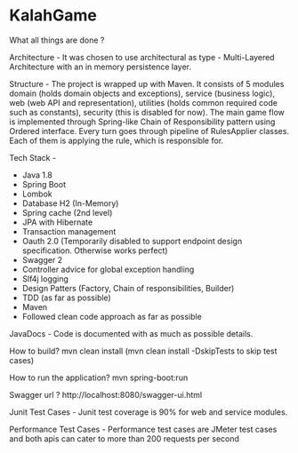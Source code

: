 # KalahGame

What all things are done ?

Architecture -
It was chosen to use architectural as type - Multi-Layered Architecture with an in memory persistence layer.

Structure -
The project is wrapped up with Maven. It consists of 5 modules domain (holds domain objects and exceptions), service (business logic), web (web API and representation), utilities (holds common required code such as constants), security (this is disabled for now).
The main game flow is implemented through Spring-like Chain of Responsibility pattern using Ordered interface.
Every turn goes through pipeline of RulesApplier classes. Each of them is applying the rule, which is responsible for.

Tech Stack -
* Java 1.8
* Spring Boot
* Lombok
* Database H2 (In-Memory)
* Spring cache (2nd level)
* JPA with Hibernate
* Transaction management
* Oauth 2.0 (Temporarily disabled to support endpoint design specification. Otherwise works perfect)
* Swagger 2
* Controller advice for global exception handling
* Slf4j logging
* Design Patters (Factory, Chain of responsibilities, Builder)
* TDD (as far as possible)
* Maven
* Followed clean code approach as far as possible

JavaDocs -
Code is documented with as much as possible details. 

How to build?
mvn clean install (mvn clean install -DskipTests to skip test cases)

How to run the application?
mvn spring-boot:run

Swagger url ?
http://localhost:8080/swagger-ui.html

Junit Test Cases -
Junit test coverage is 90% for web and service modules.

Performance Test Cases -
Performance test cases are JMeter test cases and both apis can cater to more than 200 requests
per second




